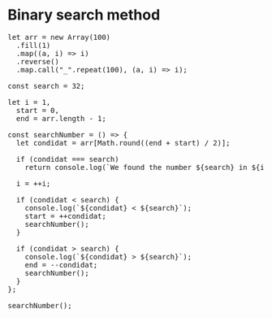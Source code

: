 # Binary search method

<pre>
let arr = new Array(100)
  .fill(1)
  .map((a, i) => i)
  .reverse()
  .map.call("_".repeat(100), (a, i) => i);

const search = 32;

let i = 1,
  start = 0,
  end = arr.length - 1;

const searchNumber = () => {
  let condidat = arr[Math.round((end + start) / 2)];

  if (condidat === search)
    return console.log(`We found the number ${search} in ${i} function calls`);

  i = ++i;

  if (condidat < search) {
    console.log(`${condidat} < ${search}`);
    start = ++condidat;
    searchNumber();
  }

  if (condidat > search) {
    console.log(`${condidat} > ${search}`);
    end = --condidat;
    searchNumber();
  }
};

searchNumber();
</pre>
